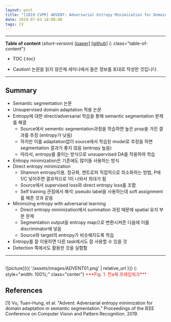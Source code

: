 ```yaml
---
layout: post
title: "[2019 CVPR] ADVENT: Adversarial Entropy Minimization for Domain Adaptation in Semantic Segmentation"
date: 2019-07-03 18:00:00
tags: CV 
---
```


<!--more-->

---

**Table of content** (*short-version*)
[[paper]](http://openaccess.thecvf.com/content_CVPR_2019/papers/Vu_ADVENT_Adversarial_Entropy_Minimization_for_Domain_Adaptation_in_Semantic_Segmentation_CVPR_2019_paper.pdf) [[github]](https://github.com/valeoai/ADVENT)
{: class="table-of-content"}
* TOC
{:toc}

- Caution! 논문을 읽지 않은채 세미나에서 들은 정보를 토대로 작성한 것입니다.

---

## Summary

- Semantic segmentation 논문
- Unsupervised domain adaptation 적용 논문
- Entropy에 대한 direct/adversarial 학습을 통해 semantic segmentation 문제를 해결
  - Source에서 sementic segmentation과정을 학습하면 높은 prop을 가진 결과를 추정 (entropy가 낮음)
  - 하지만 이를 adaptation없이 source에서 학습된 model로 추정을 하면 segmentation 결과가 좋지 않음 (entropy 높음)
  - 따라서, entropy를 줄이는 방식으로 unsupervised DA를 적용하여 학습
- Entropy minimization은 기존에도 많이들 사용하는 방식
- Direct entropy minimization
  - Shannon entropy이용, 정규화, 엔트로피 직접적으로 최소화하는 방법, P에 1/C 넣어주면 결과적으로 1이 나와서 최대가 됨
  - Source에서 supervised loss와 direct entropy loss를 조합
  - Self training 관점에서 해석:  pseudo label을 사용하는데 soft assignment를 해준 것과 같음
- Minimizing entropy with adversarial learning
  - Direct entropy minimization에서 summation 과정 때문에 spatial 유지 부분 문제
  - Segmentation output을 entropy map으로 변환시켜준 다음에 이를 discriminator에 넣음
  - Source와 target의 entropy가 비슷해지도록 학습
- Entropy를 잘 이용하면 다른 task에서도 잘 사용할 수 있을 것
- Detection 쪽에서도 활용한 것을 실험함

---

<br/>
![picture]({{ '/assets/images/ADVENT01.png' | relative_url }})
{: style="width: 100%;" class="center"}
<span style="color: #e01f1f;">***Fig. 1. 전a체 프레임워크***</span>

## References

[1] Vu, Tuan-Hung, et al. "Advent: Adversarial entropy minimization for domain adaptation in semantic segmentation." Proceedings of the IEEE Conference on Computer Vision and Pattern Recognition. 2019.
